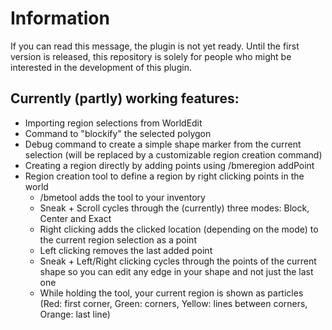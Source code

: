 # Information
If you can read this message, the plugin is not yet ready. Until the first version is released, this repository is solely for people who might be interested in the development of this plugin.

## Currently (partly) working features:
 - Importing region selections from WorldEdit
 - Command to "blockify" the selected polygon
 - Debug command to create a simple shape marker from the current selection (will be replaced by a customizable region creation command)
 - Creating a region directly by adding points using /bmeregion addPoint
 - Region creation tool to define a region by right clicking points in the world
   - /bmetool adds the tool to your inventory
   - Sneak + Scroll cycles through the (currently) three modes: Block, Center and Exact
   - Right clicking adds the clicked location (depending on the mode) to the current region selection as a point
   - Left clicking removes the last added point
   - Sneak + Left/Right clicking cycles through the points of the current shape so you can edit any edge in your shape and not just the last one
   - While holding the tool, your current region is shown as particles (Red: first corner, Green: corners, Yellow: lines between corners, Orange: last line)
